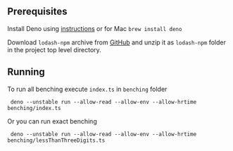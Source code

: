 ## Prerequisites

Install Deno using [instructions](https://deno.land/manual/getting_started/installation) or for Mac `brew install deno`

Download `lodash-npm` archive from [GitHub](https://github.com/lodash/lodash/archive/npm.zip) and unzip it as `lodash-npm` folder in the project top level directory. 

## Running

To run all benching execute `index.ts` in `benching` folder
```
 deno --unstable run --allow-read --allow-env --allow-hrtime benching/index.ts
```

Or you can run exact benching

```
 deno --unstable run --allow-read --allow-env --allow-hrtime benching/lessThanThreeDigits.ts
```
